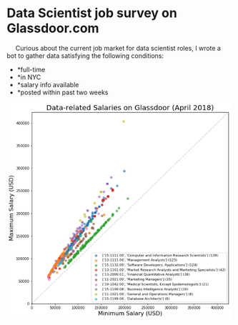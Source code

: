 # Data Scientist job survey on Glassdoor.com

&nbsp;&nbsp;&nbsp;&nbsp;&nbsp;Curious about the current job market for data scientist roles, I wrote a bot to gather data satisfying the following conditions:

* *full-time
* *in NYC
* *salary info available
* *posted within past two weeks

![](assets/salaryscatter.png)
